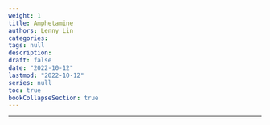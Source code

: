 ```yaml
---
weight: 1
title: Amphetamine
authors: Lenny Lin
categories: 
tags: null
description: 
draft: false
date: "2022-10-12"
lastmod: "2022-10-12"
series: null
toc: true
bookCollapseSection: true
---
```




<!--more-->
---
